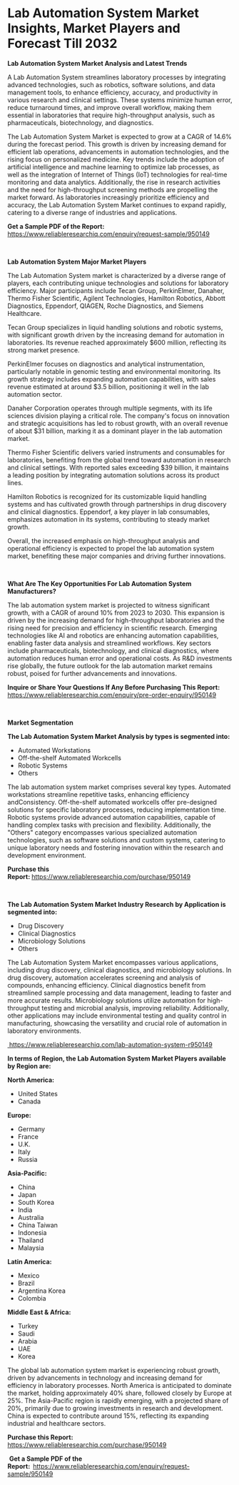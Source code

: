 <p><h1>Lab Automation System Market Insights, Market Players and Forecast Till 2032</h1></p><p><strong>Lab Automation System Market Analysis and Latest Trends</strong></p>
<p><p>A Lab Automation System streamlines laboratory processes by integrating advanced technologies, such as robotics, software solutions, and data management tools, to enhance efficiency, accuracy, and productivity in various research and clinical settings. These systems minimize human error, reduce turnaround times, and improve overall workflow, making them essential in laboratories that require high-throughput analysis, such as pharmaceuticals, biotechnology, and diagnostics.</p><p>The Lab Automation System Market is expected to grow at a CAGR of 14.6% during the forecast period. This growth is driven by increasing demand for efficient lab operations, advancements in automation technologies, and the rising focus on personalized medicine. Key trends include the adoption of artificial intelligence and machine learning to optimize lab processes, as well as the integration of Internet of Things (IoT) technologies for real-time monitoring and data analytics. Additionally, the rise in research activities and the need for high-throughput screening methods are propelling the market forward. As laboratories increasingly prioritize efficiency and accuracy, the Lab Automation System Market continues to expand rapidly, catering to a diverse range of industries and applications.</p></p>
<p><strong>Get a Sample PDF of the Report:&nbsp;</strong> <a href="https://www.reliableresearchiq.com/enquiry/request-sample/950149?utm_campaign=3577&utm_medium=2&utm_source=Github&utm_content=ia&utm_term=16042025&utm_id=lab-automation-system">https://www.reliableresearchiq.com/enquiry/request-sample/950149</a></p>
<p>&nbsp;</p>
<p><strong>Lab Automation System Major Market Players</strong></p>
<p><p>The Lab Automation System market is characterized by a diverse range of players, each contributing unique technologies and solutions for laboratory efficiency. Major participants include Tecan Group, PerkinElmer, Danaher, Thermo Fisher Scientific, Agilent Technologies, Hamilton Robotics, Abbott Diagnostics, Eppendorf, QIAGEN, Roche Diagnostics, and Siemens Healthcare.</p><p>Tecan Group specializes in liquid handling solutions and robotic systems, with significant growth driven by the increasing demand for automation in laboratories. Its revenue reached approximately $600 million, reflecting its strong market presence.</p><p>PerkinElmer focuses on diagnostics and analytical instrumentation, particularly notable in genomic testing and environmental monitoring. Its growth strategy includes expanding automation capabilities, with sales revenue estimated at around $3.5 billion, positioning it well in the lab automation sector.</p><p>Danaher Corporation operates through multiple segments, with its life sciences division playing a critical role. The company's focus on innovation and strategic acquisitions has led to robust growth, with an overall revenue of about $31 billion, marking it as a dominant player in the lab automation market.</p><p>Thermo Fisher Scientific delivers varied instruments and consumables for laboratories, benefiting from the global trend toward automation in research and clinical settings. With reported sales exceeding $39 billion, it maintains a leading position by integrating automation solutions across its product lines.</p><p>Hamilton Robotics is recognized for its customizable liquid handling systems and has cultivated growth through partnerships in drug discovery and clinical diagnostics. Eppendorf, a key player in lab consumables, emphasizes automation in its systems, contributing to steady market growth.</p><p>Overall, the increased emphasis on high-throughput analysis and operational efficiency is expected to propel the lab automation system market, benefiting these major companies and driving further innovations.</p></p>
<p>&nbsp;</p>
<p><strong>What Are The Key Opportunities For Lab Automation System Manufacturers?</strong></p>
<p><p>The lab automation system market is projected to witness significant growth, with a CAGR of around 10% from 2023 to 2030. This expansion is driven by the increasing demand for high-throughput laboratories and the rising need for precision and efficiency in scientific research. Emerging technologies like AI and robotics are enhancing automation capabilities, enabling faster data analysis and streamlined workflows. Key sectors include pharmaceuticals, biotechnology, and clinical diagnostics, where automation reduces human error and operational costs. As R&D investments rise globally, the future outlook for the lab automation market remains robust, poised for further advancements and innovations.</p></p>
<p><strong>Inquire or Share Your Questions If Any Before Purchasing This Report:</strong> <a href="https://www.reliableresearchiq.com/enquiry/pre-order-enquiry/950149?utm_campaign=3577&utm_medium=2&utm_source=Github&utm_content=ia&utm_term=16042025&utm_id=lab-automation-system">https://www.reliableresearchiq.com/enquiry/pre-order-enquiry/950149</a></p>
<p>&nbsp;</p>
<p><strong>Market Segmentation</strong></p>
<p><strong>The Lab Automation System Market Analysis by types is segmented into:</strong></p>
<p><ul><li>Automated Workstations</li><li>Off-the-shelf Automated Workcells</li><li>Robotic Systems</li><li>Others</li></ul></p>
<p><p>The lab automation system market comprises several key types. Automated workstations streamline repetitive tasks, enhancing efficiency andConsistency. Off-the-shelf automated workcells offer pre-designed solutions for specific laboratory processes, reducing implementation time. Robotic systems provide advanced automation capabilities, capable of handling complex tasks with precision and flexibility. Additionally, the "Others" category encompasses various specialized automation technologies, such as software solutions and custom systems, catering to unique laboratory needs and fostering innovation within the research and development environment.</p></p>
<p><strong>Purchase this Report:&nbsp;</strong><a href="https://www.reliableresearchiq.com/purchase/950149?utm_campaign=3577&utm_medium=2&utm_source=Github&utm_content=ia&utm_term=16042025&utm_id=lab-automation-system">https://www.reliableresearchiq.com/purchase/950149</a></p>
<p>&nbsp;</p>
<p><strong>The Lab Automation System Market Industry Research by Application is segmented into:</strong></p>
<p><ul><li>Drug Discovery</li><li>Clinical Diagnostics</li><li>Microbiology Solutions</li><li>Others</li></ul></p>
<p><p>The Lab Automation System Market encompasses various applications, including drug discovery, clinical diagnostics, and microbiology solutions. In drug discovery, automation accelerates screening and analysis of compounds, enhancing efficiency. Clinical diagnostics benefit from streamlined sample processing and data management, leading to faster and more accurate results. Microbiology solutions utilize automation for high-throughput testing and microbial analysis, improving reliability. Additionally, other applications may include environmental testing and quality control in manufacturing, showcasing the versatility and crucial role of automation in laboratory environments.</p></p>
<p><a href="https://www.reliableresearchiq.com/lab-automation-system-r950149?utm_campaign=3577&utm_medium=2&utm_source=Github&utm_content=ia&utm_term=16042025&utm_id=lab-automation-system">&nbsp;https://www.reliableresearchiq.com/lab-automation-system-r950149</a></p>
<p><strong>In terms of Region, the Lab Automation System Market Players available by Region are:</strong></p>
<p>
    <p> <strong> North America: </strong>
        <ul>
            <li>United States</li>
            <li>Canada</li>
        </ul>
        </p> 
    <p> <strong> Europe: </strong>
        <ul>
            <li>Germany</li>
            <li>France</li>
            <li>U.K.</li>
            <li>Italy</li>
            <li>Russia</li>
        </ul>
        </p> 
    <p> <strong> Asia-Pacific: </strong>
        <ul>
            <li>China</li>
            <li>Japan</li>
            <li>South Korea</li>
            <li>India</li>
            <li>Australia</li>
            <li>China Taiwan</li>
            <li>Indonesia</li>
            <li>Thailand</li>
            <li>Malaysia</li>
        </ul>
        </p> 
    <p> <strong> Latin America: </strong>
        <ul>
            <li>Mexico</li>
            <li>Brazil</li>
            <li>Argentina Korea</li>
            <li>Colombia</li>
        </ul>
        </p> 
    <p> <strong> Middle East & Africa: </strong>
        <ul>
            <li>Turkey</li>
            <li>Saudi</li>
            <li>Arabia</li>
            <li>UAE</li>
            <li>Korea</li>
        </ul>
    </p>
    </p>
<p><p>The global lab automation system market is experiencing robust growth, driven by advancements in technology and increasing demand for efficiency in laboratory processes. North America is anticipated to dominate the market, holding approximately 40% share, followed closely by Europe at 25%. The Asia-Pacific region is rapidly emerging, with a projected share of 20%, primarily due to growing investments in research and development. China is expected to contribute around 15%, reflecting its expanding industrial and healthcare sectors.</p></p>
<p><strong>Purchase this Report: </strong><a href="https://www.reliableresearchiq.com/purchase/950149?utm_campaign=3577&utm_medium=2&utm_source=Github&utm_content=ia&utm_term=16042025&utm_id=lab-automation-system">https://www.reliableresearchiq.com/purchase/950149</a></p>
<p>&nbsp;<strong>Get a Sample PDF of the Report:&nbsp;&nbsp;</strong><a href="https://www.reliableresearchiq.com/enquiry/request-sample/950149?utm_campaign=3577&utm_medium=2&utm_source=Github&utm_content=ia&utm_term=16042025&utm_id=lab-automation-system">https://www.reliableresearchiq.com/enquiry/request-sample/950149</a></p>
<p><strong></strong></p>
<p><p></p><p></p><p></p></p>